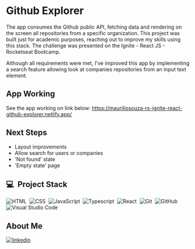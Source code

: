 # Github Explorer

The app consumes the Github public API, fetching data and rendering on the screen all repositories from a specific organization. This project was built just for academic purposes, reaching out to improve my skills using this stack. The challenge was presented on the Ignite - React JS - Rocketseat Bootcamp.

Although all requirements were met, I've improved this app by implementing a search feature allowing look at companies repositories from an input text element.

## App Working

See the app working on link below:
https://mauriliosouza-rs-ignite-react-github-explorer.netlify.app/

## Next Steps

- Layout improvements
- Allow search for users or companies
- 'Not found' state
- 'Empty state' page

## 💻 &nbsp;Project Stack

![HTML](https://img.shields.io/badge/-HTML-05122A?style=flat&logo=HTML5)&nbsp;
![CSS](https://img.shields.io/badge/-CSS-05122A?style=flat&logo=CSS3&logoColor=1572B6)&nbsp;
![JavaScript](https://img.shields.io/badge/-JavaScript-05122A?style=flat&logo=javascript)&nbsp;
![Typescript](https://img.shields.io/badge/-Typescript-05122A?style=flat&logo=typescript)&nbsp;
![React](https://img.shields.io/badge/-React-05122A?style=flat&logo=react)&nbsp;
![Git](https://img.shields.io/badge/-Git-05122A?style=flat&logo=git)&nbsp;
![GitHub](https://img.shields.io/badge/-GitHub-05122A?style=flat&logo=github)&nbsp;
![Visual Studio Code](https://img.shields.io/badge/-Visual%20Studio%20Code-05122A?style=flat&logo=visual-studio-code&logoColor=007ACC)&nbsp;

## About Me

<a href="https://linkedin.com/in/1mauriliosouza" target="_blank">
  <img align="center" src="https://img.shields.io/badge/Linkedin-Maurilio%20Souza-%23121214" alt="linkedin"/>
</a>
<br><br>
